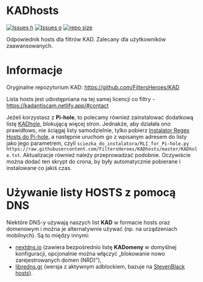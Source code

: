 # KADhosts

[![Issues h](https://isitmaintained.com/badge/resolution/FiltersHeroes/KADhosts.svg)](https://github.com/FiltersHeroes/KADhosts/issues)
[![Issues o](https://img.shields.io/github/issues/FiltersHeroes/KADhosts.svg?colorB=23b69a)](https://github.com/FiltersHeroes/KADhosts/issues)
[![repo size](https://img.shields.io/github/repo-size/FiltersHeroes/KADhosts.svg?colorB=23b69a)](https://github.com/FiltersHeroes/KADhosts)


Odpowiednik hosts dla filtrów KAD.
Zalecany dla użytkowników zaawansowanych.

# Informacje

Oryginalne repozytorium KAD: https://github.com/FiltersHeroes/KAD

Lista hosts jest udostępniana na tej samej licencji co filtry - https://kadantiscam.netlify.app/#contact

Jeżeli korzystasz z **Pi-hole**, to polecamy również zainstalować dodatkową listę [KADhole](https://raw.githubusercontent.com/FiltersHeroes/KADhosts/master/KADhole.txt), blokującą więcej stron. Jednakże, aby działała ono prawidłowo, nie ściągaj listy samodzielnie, tylko pobierz [Instalator Regex Hosts do Pi-hole](https://raw.githubusercontent.com/FiltersHeroes/ScriptsPlayground/master/scripts/RLI_for_Pi-hole.py), a następnie uruchom go z wpisanym adresem do listy jako jego parametrem, czyli `sciezka_do_instalatora/RLI_for_Pi-hole.py https://raw.githubusercontent.com/FiltersHeroes/KADhosts/master/KADhole.txt`. Aktualizacje również należy przeprowadzać podobnie. Oczywiście można dodać ten skrypt do crona, by były automatycznie pobierane i instalowane co jakiś czas.

# Używanie listy HOSTS z pomocą DNS

Niektóre DNS-y używają naszych list **KAD** w formacie hosts oraz domenowym i można je alternatywnie używać (np. na urządzeniach mobilnych). Są to między innymi:

* [nextdns.io](https://nextdns.io/) (zawiera bezpośrednio listę **KADomeny** w domyślnej konfiguracji, opcjonalnie można włączyć „blokowanie nowo zarejestrowanych domen (NRD)”),
* [libredns.gr](https://libredns.gr/) (wersja z aktywnym adblockiem, bazuje na [StevenBlack hosts](https://github.com/StevenBlack/hosts)).
